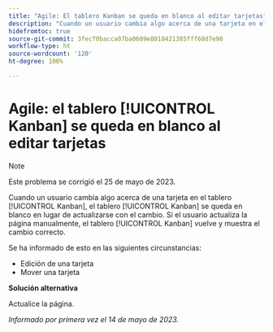 ```yaml
---
title: "Agile: El tablero Kanban se queda en blanco al editar tarjetas"
description: "Cuando un usuario cambia algo acerca de una tarjeta en el tablero [!UICONTROL Kanban], el tablero [!UICONTROL Kanban] se queda en blanco en lugar de actualizarse con el cambio. Si el usuario actualiza la página manualmente, el tablero [!UICONTROL Kanban] vuelve, y muestra el cambio correcto."
hidefromtoc: true
source-git-commit: 3fecf0bacca07ba0609e8018421385fff60d7e90
workflow-type: ht
source-wordcount: '120'
ht-degree: 100%

---
```



# Agile: el tablero [!UICONTROL Kanban] se queda en blanco al editar tarjetas

>[!NOTE]
>
>Este problema se corrigió el 25 de mayo de 2023.

Cuando un usuario cambia algo acerca de una tarjeta en el tablero [!UICONTROL Kanban], el tablero [!UICONTROL Kanban] se queda en blanco en lugar de actualizarse con el cambio. Si el usuario actualiza la página manualmente, el tablero [!UICONTROL Kanban] vuelve y muestra el cambio correcto.

Se ha informado de esto en las siguientes circunstancias:

* Edición de una tarjeta
* Mover una tarjeta

**Solución alternativa**

Actualice la página.

_Informado por primera vez el 14 de mayo de 2023._

